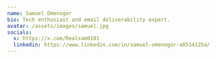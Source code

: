```yaml
---
name: Samuel Omenogor
bio: Tech enthusiast and email deliverability expert.
avatar: /assets/images/samuel.jpg
socials:
  x: https://x.com/Realsam0101
  linkedin: https://www.linkedin.com/in/samuel-omenogor-a8514125a/
---
```


